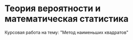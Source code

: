 # Теория вероятности и математическая статистика
Курсовая работа на тему: "Метод наименьших квадратов"
